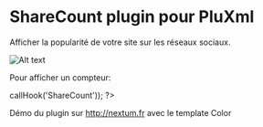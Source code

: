 ShareCount plugin pour PluXml
=========

Afficher la popularité de votre site sur les réseaux sociaux.

![Alt text](http://nextum.fr/sharecount.png)


Pour afficher un compteur:

<?php eval($plxShow->callHook('ShareCount')); ?>


Démo du plugin sur http://nextum.fr  avec le template Color 



